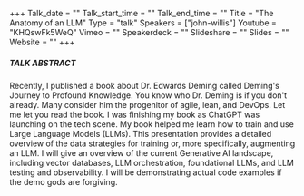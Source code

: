 +++
Talk_date = ""
Talk_start_time = ""
Talk_end_time = ""
Title = "The Anatomy of an LLM"
Type = "talk"
Speakers = ["john-willis"]
Youtube = "KHQswFk5WeQ"
Vimeo = ""
Speakerdeck = ""
Slideshare = ""
Slides = ""
Website = ""
+++

##### TALK ABSTRACT

Recently, I published a book about Dr. Edwards Deming called Deming's Journey to Profound Knowledge. You know who Dr. Deming is if you don't already. Many consider him the progenitor of agile, lean, and DevOps. Let me let you read the book. I was finishing my book as ChatGPT was launching on the tech scene. My book helped me learn how to train and use Large Language Models (LLMs). This presentation provides a detailed overview of the data strategies for training or, more specifically, augmenting an LLM. I will give an overview of the current Generative AI landscape, including vector databases, LLM orchestration, foundational LLMs, and LLM testing and observability. I will be demonstrating actual code examples if the demo gods are forgiving. 